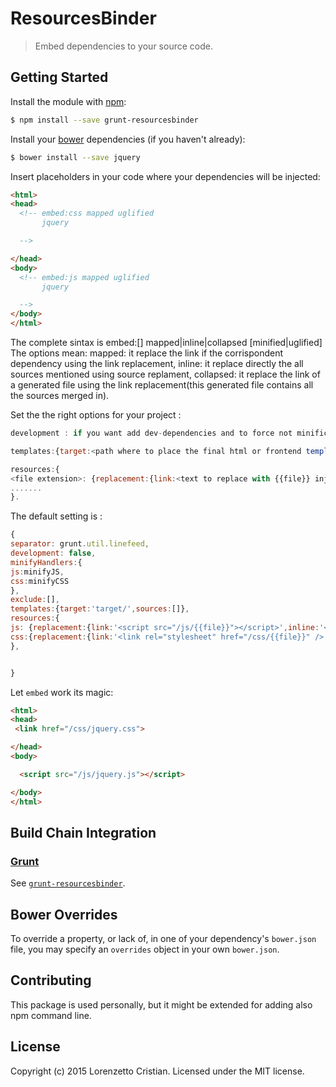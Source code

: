 # ResourcesBinder
> Embed dependencies to your source code.


## Getting Started
Install the module with [npm](https://npmjs.org):

```bash
$ npm install --save grunt-resourcesbinder
```

Install your [bower](http://bower.io) dependencies (if you haven't already):

```bash
$ bower install --save jquery
```

Insert placeholders in your code where your dependencies will be injected:

```html
<html>
<head>
  <!-- embed:css mapped uglified 
       jquery

  -->

</head>
<body>
  <!-- embed:js mapped uglified 
       jquery

  -->
</body>
</html>
```
The complete sintax is embed:[<filetype>] mapped|inline|collapsed   [minified|uglified]
The options mean:
mapped: it replace the link if the corrispondent dependency using the link replacement,
inline: it replace directly the all sources mentioned using source replament,
collapsed: it replace the link of a generated file using the link replacement(this generated file contains all the sources merged in).

Set the the right options for your project :
```js
development : if you want add dev-dependencies and to force not minification 

templates:{target:<path where to place the final html or frontend templates(like tpl,velocity,freemarker,...)>,sources:<array of html or frontend templates files>},

resources:{
<file extension>: {replacement:{link:<text to replace with {{file}} injection> ,inline:<text to replace with {{source}} injection>},target:<final directory where to place the resources>},
.......
}.
```
The default setting is :
```js
{
separator: grunt.util.linefeed,
development: false, 
minifyHandlers:{
js:minifyJS,
css:minifyCSS
},  
exclude:[],  
templates:{target:'target/',sources:[]},
resources:{
js: {replacement:{link:'<script src="/js/{{file}}"></script>',inline:'<script>{{source}}</script>'},target:'js/'},
css:{replacement:{link:'<link rel="stylesheet" href="/css/{{file}}" />',inline:'<style><{{source}}<stype>'},target:'css/'}
},


}
```

Let `embed` work its magic:




```html
<html>
<head>
 <link href="/css/jquery.css">

</head>
<body>

  <script src="/js/jquery.js"></script>

</body>
</html>
```


## Build Chain Integration



### [Grunt](http://gruntjs.com)

See [`grunt-resourcesbinder`](https://github.com/publicocean0/grunt-resourcesbinder).




## Bower Overrides
To override a property, or lack of, in one of your dependency's `bower.json` file, you may specify an `overrides` object in your own `bower.json`.



## Contributing
This package is used personally, but it might be extended for adding also npm command line.


## License
Copyright (c) 2015 Lorenzetto Cristian. Licensed under the MIT license.

